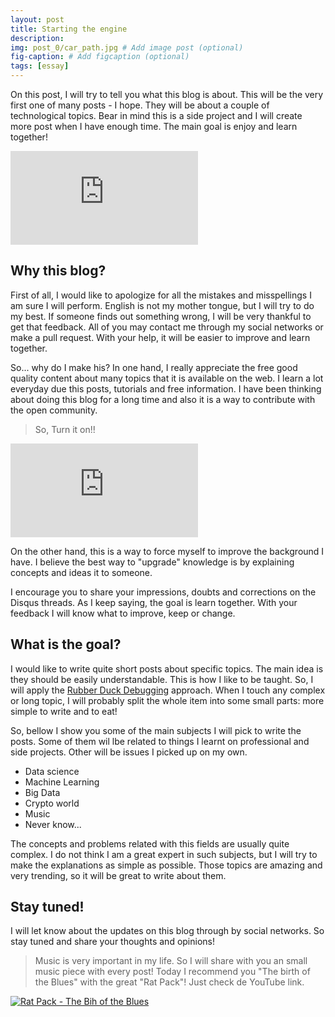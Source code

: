 ```yaml
---
layout: post
title: Starting the engine
description: 
img: post_0/car_path.jpg # Add image post (optional)
fig-caption: # Add figcaption (optional)
tags: [essay]
---
```


On this post, I will try to tell you what this blog is about. This will be the very first one of many posts - I hope.
They will be about a couple of technological topics. Bear in mind this is a side project and I will create more 
post when I have enough time. The main goal is enjoy and learn together!

<iframe class="media-custom small" src="https://giphy.com/embed/cmzp1CfhZRkMtlCuVj" frameBorder="0" allowFullScreen>
</iframe>

## Why this blog?

First of all, I would like to apologize for all the mistakes and misspellings I am sure I will perform. English is 
not my mother tongue, but I will try to do my best. If someone finds out something wrong, I will be very thankful to 
get that feedback. All of you may contact me through my social networks or make a pull request. With your help, 
it will be easier to improve and learn together. 

So... why do I make his? In one hand, I really appreciate the free good quality content about many topics that it is 
available on the web. I learn a lot everyday due this posts, tutorials and free information. I have been thinking about 
doing this blog for a long time and also it is a way to contribute with the open community.

>So, Turn it on!!

<iframe class="media-custom" src="https://giphy.com/embed/u2TrRPK8J6Bwc" frameBorder="0" allowFullScreen></iframe>

On the other hand, this is a way to force myself to improve the background I have. I believe the best way to "upgrade" 
knowledge is by explaining concepts and ideas it to someone.

I encourage you to share your impressions, doubts and corrections on the Disqus threads. As I keep saying, the goal is 
learn together. With your feedback I will know what to improve, keep or change. 

## What is the goal?

I would like to write quite short posts about specific topics. The main idea is they should be easily understandable.
This is how I like to be taught. So, I will apply the [Rubber Duck Debugging](https://rubberduckdebugging.com) approach. 
When I touch any complex or long topic, I will probably split the whole item into some small parts: more simple to 
write and to eat!

So, bellow I show you some of the main subjects I will pick to write the posts. Some of them wil lbe related to things 
I learnt on professional and side projects. Other will be issues I picked up on my own.

* Data science
* Machine Learning
* Big Data
* Crypto world
* Music
* Never know...

The concepts and problems related with this fields are usually quite complex. I do not think I am a great expert in 
such subjects, but I will try to make the explanations as simple as possible. Those topics are amazing and very 
trending, so it will be great to write about them.

## Stay tuned!

I will let know about the updates on this blog through by social networks. So stay tuned and share your thoughts and 
opinions! 

>Music is very important in my life. So I will share with you an small music piece with every post! 
Today I recommend you "The birth of the Blues" with the great "Rat Pack"! Just check de YouTube link.

[![Rat Pack - The Bih of the Blues](/dev-blog/assets/img/post_0/rat-pack.jpeg)](http://www.youtube.com/watch?v=nK7tq4RdH1I "Rat Pack - The Bih of the Blues")
